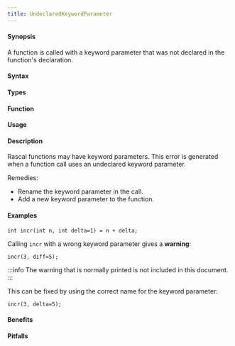 ```yaml
---
title: UndeclaredKeywordParameter
---
```


#### Synopsis

A function is called with a keyword parameter that was not declared in the function's declaration.

#### Syntax

#### Types

#### Function
       
#### Usage

#### Description

Rascal functions may have keyword parameters. This error is generated when a function call uses an undeclared keyword parameter.

Remedies:

*  Rename the keyword parameter in the call.
*  Add a new keyword parameter to the function.

#### Examples

```rascal-shell
int incr(int n, int delta=1) = n + delta;
```
Calling `incr` with a wrong keyword parameter gives a **warning**:
```rascal-shell,continue
incr(3, diff=5);
```

:::info
The warning that is normally printed is not included in this document.
:::

This can be fixed by using the correct name for the keyword parameter:
```rascal-shell,continue
incr(3, delta=5);
```

#### Benefits

#### Pitfalls

